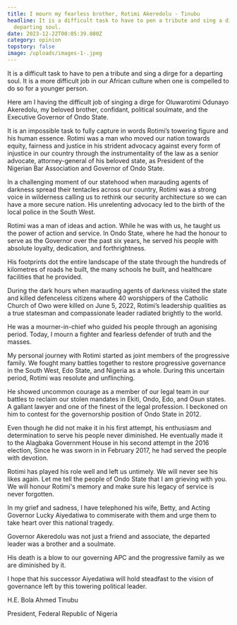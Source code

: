 ```yaml
---
title: I mourn my fearless brother, Rotimi Akeredolu - Tinubu
headline: It is a difficult task to have to pen a tribute and sing a dirge for a
  departing soul.
date: 2023-12-22T00:05:39.080Z
category: opinion
topstory: false
image: /uploads/images-1-.jpeg
---
```

It is a difficult task to have to pen a tribute and sing a dirge for a departing soul. It is a more difficult job in our African culture when one is compelled to do so for a younger person.



 Here am I having the difficult job of singing a dirge for Oluwarotimi Odunayo Akeredolu, my beloved brother, confidant, political soulmate, and the Executive Governor of Ondo State. 



It is an impossible task to fully capture in words Rotimi’s towering figure and his human essence. Rotimi was a man who moved our nation towards equity, fairness and justice in his strident advocacy against every form of injustice in our country through the instrumentality of the law as a senior advocate, attorney-general of his beloved state, as President of the Nigerian Bar Association and Governor of Ondo State. 



In a challenging moment of our statehood when marauding agents of darkness spread their tentacles  across our country, Rotimi was a strong voice in wilderness calling us to rethink our security architecture so we can have a more secure nation. His unrelenting advocacy led to the birth of the local police in the South West. 



Rotimi was a man of ideas and action. While he was with us, he taught us the power of action and service. In Ondo State, where he had the honour to serve as the Governor over the past six years, he served his people with absolute loyalty, dedication, and forthrightness.



His footprints dot the entire landscape of the state through the hundreds of kilometres of roads he built, the many schools he built, and healthcare facilities that he provided. 



During the dark hours when marauding agents of darkness visited the state and killed defenceless citizens where 40 worshippers of the Catholic Church of Owo were killed on June 5, 2022, Rotimi’s leadership qualities as a true statesman and compassionate leader radiated  brightly to the world. 



He was a mourner-in-chief who guided his people through an agonising period. Today, I mourn a fighter and fearless defender of truth and the masses. 



My personal journey with Rotimi started as joint members of the progressive family. We fought many battles together  to restore progressive governance in the South West, Edo State, and Nigeria as a whole. During this uncertain period, Rotimi was resolute and unflinching. 



He showed uncommon courage as a member of our legal team in our battles to reclaim our stolen mandates in Ekiti, Ondo, Edo, and Osun states. A gallant lawyer and one of the finest of the legal profession. I beckoned on him to contest for the governorship position of Ondo State in 2012. 



Even though he did not make it in his first attempt, his enthusiasm and determination to serve his people never diminished. He eventually made it to the Alagbaka Government House in  his second attempt in the 2016 election, Since he was sworn in in February 2017,  he had served the people with devotion.



Rotimi has played his role well and left us untimely. We will never see his likes again. Let me tell the people of Ondo State that I am grieving with you. We will honour Rotimi's memory and make sure his legacy of service is never forgotten.



In my grief and sadness, I have telephoned his wife, Betty, and Acting Governor Lucky Aiyedatiwa to commiserate with them and urge them to take heart over this national tragedy.



Governor Akeredolu was not just a friend and associate, the departed leader was a brother and a soulmate.



His death is a blow to our governing APC and the progressive family as we are diminished by it.



I hope that his successor Aiyedatiwa will hold steadfast to the vision of governance left by this towering political leader.



H.E. Bola Ahmed Tinubu

President, Federal Republic of Nigeria